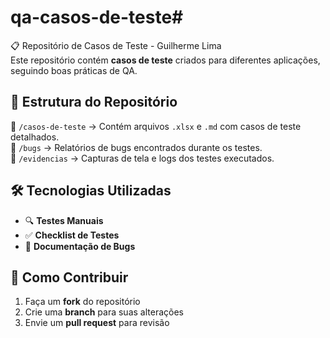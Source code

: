 # qa-casos-de-teste#
📋 Repositório de Casos de Teste - Guilherme Lima  
Este repositório contém **casos de teste** criados para diferentes aplicações, seguindo boas práticas de QA.  

## 📌 Estrutura do Repositório  
🔹 `/casos-de-teste` → Contém arquivos `.xlsx` e `.md` com casos de teste detalhados.  
🔹 `/bugs` → Relatórios de bugs encontrados durante os testes.  
🔹 `/evidencias` → Capturas de tela e logs dos testes executados.  

## 🛠 Tecnologias Utilizadas  
- 🔍 **Testes Manuais**  
- ✅ **Checklist de Testes**  
- 📝 **Documentação de Bugs**  

## 🚀 Como Contribuir  
1. Faça um **fork** do repositório  
2. Crie uma **branch** para suas alterações  
3. Envie um **pull request** para revisão 
